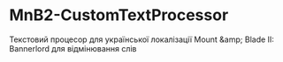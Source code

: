 # MnB2-CustomTextProcessor
Текстовий процесор для української локалізації Mount &amp;amp; Blade II: Bannerlord для відмінювання слів
